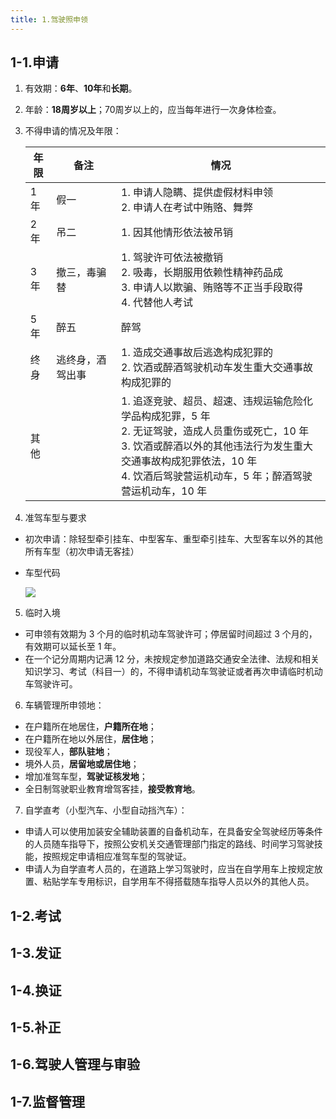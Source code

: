 ```yaml
---
title: 1.驾驶照申领
---
```


## 1-1.申请

1. 有效期：**6年**、**10年**和**长期**。

2. 年龄：**18周岁以上**；70周岁以上的，应当每年进行一次身体检查。

3. 不得申请的情况及年限：

   | 年限 | 备注             | 情况                                                         |
   | ---- | ---------------- | ------------------------------------------------------------ |
   | 1年  | 假一             | 1. 申请人隐瞒、提供虚假材料申领<br />2. 申请人在考试中贿赂、舞弊 |
   | 2年  | 吊二             | 1. 因其他情形依法被吊销                                      |
   | 3年  | 撤三，毒骗替     | 1. 驾驶许可依法被撤销<br />2. 吸毒，长期服用依赖性精神药品成<br />3. 申请人以欺骗、贿赂等不正当手段取得<br />4. 代替他人考试 |
   | 5年  | 醉五             | 醉驾                                                         |
   | 终身 | 逃终身，酒驾出事 | 1. 造成交通事故后逃逸构成犯罪的<br />2. 饮酒或醉酒驾驶机动车发生重大交通事故构成犯罪的 |
   | 其他 |                  | 1.  追逐竞驶、超员、超速、违规运输危险化学品构成犯罪，5 年<br />2. 无证驾驶，造成人员重伤或死亡，10 年<br />3. 饮酒或醉酒以外的其他违法行为发生重大交通事故构成犯罪依法，10 年<br />4. 饮酒后驾驶营运机动车，5 年；醉酒驾驶营运机动车，10 年<br /> |

4. 准驾车型与要求
  - 初次申请：除轻型牵引挂车、中型客车、重型牵引挂车、大型客车以外的其他所有车型（初次申请无客挂） 
  - 车型代码 

    ![](https://raw.githubusercontent.com/oneyoung19/vuepress-blog-img/Not-Count-Contribution/img/20241010123025.png)

5. 临时入境
  - 可申领有效期为 3 个月的临时机动车驾驶许可；停居留时间超过 3 个月的，有效期可以延长至 1 年。
  - 在一个记分周期内记满 12 分，未按规定参加道路交通安全法律、法规和相关知识学习、考试（科目一）的，不得申请机动车驾驶证或者再次申请临时机动车驾驶许可。

6. 车辆管理所申领地：
  - 在户籍所在地居住，**户籍所在地**；
  - 在户籍所在地以外居住，**居住地**；
  - 现役军人，**部队驻地**；
  - 境外人员，**居留地或居住地**；
  - 增加准驾车型，**驾驶证核发地**；
  - 全日制驾驶职业教育增驾客挂，**接受教育地**。

7. 自学直考（小型汽车、小型自动挡汽车）：
  - 申请人可以使用加装安全辅助装置的自备机动车，在具备安全驾驶经历等条件的人员随车指导下，按照公安机关交通管理部门指定的路线、时间学习驾驶技能，按照规定申请相应准驾车型的驾驶证。
  - 申请人为自学直考人员的，在道路上学习驾驶时，应当在自学用车上按规定放置、粘贴学车专用标识，自学用车不得搭载随车指导人员以外的其他人员。

## 1-2.考试

## 1-3.发证

## 1-4.换证

## 1-5.补正

## 1-6.驾驶人管理与审验

## 1-7.监督管理

